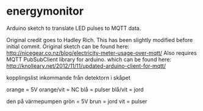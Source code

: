 energymonitor
=============

Arduino sketch to translate LED pulses to MQTT data. 

Original credit goes to Hadley Rich. This has been slightly modified before initial commit.
Original sketch can be found here: http://nicegear.co.nz/blog/electricity-meter-usage-over-mqtt/
Also requires MQTT PubSubClient library for arduino. which can be found here: http://knolleary.net/2012/11/11/updated-arduino-client-for-mqtt/

kopplingslist inkommande från detektorn i skåpet

orange = 5V
orange/vit = NC
blå = pulser
blå/vit = jord


den på värmepumpen
grön = 5V
brun = jord
vit = pulser
